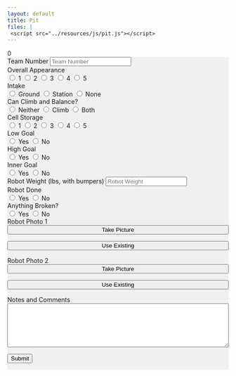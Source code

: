 ```yaml
---
layout: default
title: Pit
files: |
 <script src="../resources/js/pit.js"></script>
---
```

<div id='spinner'></div>
<div id='status'>0</div>
<div id='page' class="container-fluid" style="background-color: #f0f0f0; margin-bottom: 15px">
    <form>
        <div class="row">
            <div class="col">
                <label class="mr-sm-2" for="teamNumber">Team Number</label>
                <input id="teamNumber" maxlength="4" onkeypress='return event.charCode >= 48 && event.charCode <= 57'
                    autocomplete="off" type="tel" class="form-control" placeholder="Team Number">
            </div>
        </div>
        <div class="row">
            <div class="col-lg-3 col-md-6 col-6">
                <label class="mr-sm-2" style="display: block" for="robotAppearance">Overall Appearance</label>
                <div id="robotAppearance" class="btn-group btn-group-toggle" data-toggle="buttons">
                    <label id="appearance1" class="btn btn-secondary">
                        <input type="radio" value="1" name="robotAppearance" id="appearance1" autocomplete="off"> 1
                    </label>
                    <label id="appearance2" class="btn btn-secondary">
                        <input type="radio" value="2" name="robotAppearance" id="appearance2" autocomplete="off"> 2
                    </label>
                    <label id="appearance3" class="btn btn-secondary">
                        <input type="radio" value="3" name="robotAppearance" id="appearance3" autocomplete="off"> 3
                    </label>
                    <label id="appearance4" class="btn btn-secondary">
                        <input type="radio" value="4" name="robotAppearance" id="appearance4" autocomplete="off"> 4
                    </label>
                    <label id="appearance5" class="btn btn-secondary">
                        <input type="radio" value="5" name="robotAppearance" id="appearance5" autocomplete="off"> 5
                    </label>
                </div>
            </div>
            <div class="col-lg-3 col-md-6 col-6">
                <label class="mr-sm-2" style="display: block" for="cellIntake">Intake</label>
                <div id="cellIntake" class="btn-group btn-group-toggle" data-toggle="buttons">
                    <label id="groundCellIntake" class="btn btn-secondary">
                        <input type="radio" value="cargo" name="cellIntake" id="groundCellIntake" autocomplete="off">
                        Ground
                    </label>
                    <label id="stationCellIntake" class="btn btn-secondary">
                        <input type="radio" value="hatch" name="cellIntake" id="stationCellIntake" autocomplete="off">
                        Station
                    </label>
                    <label id="noCellIntake" class="btn btn-secondary">
                        <input type="radio" value="both" name="CellIntake" id="noCellIntake" autocomplete="off">
                        None
                    </label>
                </div>
            </div>
            <div class="col-lg-3 col-md-6 col-6">
                <label class="mr-sm-2" style="display: block" for="climbType">Can Climb and Balance?</label>
                <div id="climbType" class="btn-group btn-group-toggle" data-toggle="buttons">
                    <label id="noClimb" class="btn btn-secondary">
                        <input type="radio" value="1" name="climbType" id="noClimb" autocomplete="off"> Neither
                    </label>
                    <label id="onlyClimb" class="btn btn-secondary">
                        <input type="radio" value="2" name="climbType" id="onlyClimb" autocomplete="off"> Climb
                    </label>
                    <label id="balanceClimb" class="btn btn-secondary">
                        <input type="radio" value="3" name="climbType" id="balanceClimb" autocomplete="off"> Both
                    </label>
                </div>
            </div>
            <div class="col-lg-3 col-md-6 col-6">
                <label class="mr-sm-2" style="display: block" for="robotCapacity">Cell Storage</label>
                <div id="robotCapacity" class="btn-group btn-group-toggle" data-toggle="buttons">
                    <label id="capacity1" class="btn btn-secondary">
                        <input type="radio" value="1" name="robotCapacity" id="capacity1" autocomplete="off"> 1
                    </label>
                    <label id="capacity2" class="btn btn-secondary">
                        <input type="radio" value="2" name="robotCapacity" id="capacity2" autocomplete="off"> 2
                    </label>
                    <label id="capacity3" class="btn btn-secondary">
                        <input type="radio" value="3" name="robotCapacity" id="capacity3" autocomplete="off"> 3
                    </label>
                    <label id="capacity4" class="btn btn-secondary">
                        <input type="radio" value="4" name="robotCapacity" id="capacity4" autocomplete="off"> 4
                    </label>
                    <label id="capacity5" class="btn btn-secondary">
                        <input type="radio" value="5" name="robotCapacity" id="capacity5" autocomplete="off"> 5
                    </label>
                </div>
            </div>
        </div>
        <div class="row">
            <div class="col-lg-3 col-sm-6 col-6">
                <label class="mr-sm-2" style="display: block" for="cellLowLevel">Low Goal</label>
                <div id="cellLowLevel" class="btn-group btn-group-toggle" data-toggle="buttons">
                    <label id="yesCellLow" class="btn btn-secondary">
                        <input type="radio" value="1" name="cellLowLevel" id="yesCellLow" autocomplete="off">
                        Yes
                    </label>
                    <label id="noCellLow" class="btn btn-secondary">
                        <input type="radio" value="0" name="cellLowLevel" id="noCellLow" autocomplete="off">
                        No
                    </label>
                </div>
            </div>
            <div class="col-lg-3 col-sm-6 col-6">
                <label class="mr-sm-2" style="display: block" for="cellHighLevel">High Goal</label>
                <div id="cellHighLevel" class="btn-group btn-group-toggle" data-toggle="buttons">
                    <label id="yesCellHigh" class="btn btn-secondary">
                        <input type="radio" value="1" name="cellHighLevel" id="yesCellHigh" autocomplete="off">
                        Yes
                    </label>
                    <label id="noCellHigh" class="btn btn-secondary">
                        <input type="radio" value="0" name="cellHighLevel" id="noCellHigh" autocomplete="off">
                        No
                    </label>
                </div>
            </div>
            <div class="col-lg-3 col-sm-6 col-6">
                <label class="mr-sm-2" style="display: block" for="cellInnerLevel">Inner Goal</label>
                <div id="cellInnerLevel" class="btn-group btn-group-toggle" data-toggle="buttons">
                    <label id="yesCellInner" class="btn btn-secondary">
                        <input type="radio" value="1" name="cellInnerLevel" id="yesCellInner" autocomplete="off">
                        Yes
                    </label>
                    <label id="noCellInner" class="btn btn-secondary">
                        <input type="radio" value="0" name="cellInnerLevel" id="noCellInner" autocomplete="off">
                        No
                    </label>
                </div>
            </div>
            <div class="col-lg-3 col-sm-6 col-6">
                <label class="mr-sm-2" for="robotWeight">Robot Weight (lbs, with bumpers)</label>
                <input id="robotWeight" maxlength="3" onkeypress='return event.charCode >= 48 && event.charCode <= 57'
                    autocomplete="off" type="tel" class="form-control" placeholder="Robot Weight">
            </div>
        </div>
        <div class="row">
            <div class="col-6">
                <label class="mr-sm-2" style="display: block" for="robotDone">Robot Done</label>
                <div id="robotDone" class="btn-group btn-group-toggle" data-toggle="buttons">
                    <label id="robotDoneYes" class="btn btn-secondary">
                        <input type="radio" value="1" name="robotDone" id="robotDoneYes" autocomplete="off"> Yes
                    </label>
                    <label id="robotDoneNo" class="btn btn-secondary">
                        <input type="radio" value="0" name="robotDone" id="robotDoneNo" autocomplete="off"> No
                    </label>
                </div>
            </div>
            <div class="col-6">
                <label class="mr-sm-2" style="display: block" for="robotBroken">Anything Broken?</label>
                <div id="robotBroken" class="btn-group btn-group-toggle" data-toggle="buttons">
                    <label id="robotBrokenYes" class="btn btn-secondary">
                        <input type="radio" value="1" name="robotBroken" id="robotBrokenYes" autocomplete="off"> Yes
                    </label>
                    <label id="robotBrokenNo" class="btn btn-secondary">
                        <input type="radio" value="0" name="robotBroken" id="robotBrokenNo" autocomplete="off"> No
                    </label>
                </div>
            </div>
        </div>
        <div class="row">
            <div class="col-sm-6 col-6">
                <div>
                    <img class="img-fluid" style="margin-top: 15px; display:none" alt="No Image" id="robotPhoto1Preview" />
                </div>
                <label class="mr-sm-2" style="display: block" for="robotPhoto1">Robot Photo 1</label>
                <div class="row">
                    <div class="col-sm-6 col-12">
                        <button id='newPicture1' class="btn btn-info" type="button" style="width: 100%; margin-bottom: 15px">Take
                            Picture</button>
                    </div>
                    <div class="col-sm-6 col-12">
                        <button id='existingPicture1' class="btn btn-info" type="button" style="width: 100%; margin-bottom: 15px">Use
                            Existing</button>
                    </div>
                </div>
            </div>
            <div class="col-sm-6 col-6">
                <div>
                    <img class="img-fluid" style="margin-top: 15px; display:none" alt="No Image" id="robotPhoto2Preview" />
                </div>
                <label class="mr-sm-2" style="display: block" for="robotPhoto2">Robot Photo 2</label>
                <div class="row">
                    <div class="col-sm-6 col-12">
                        <button id='newPicture2' class="btn btn-info" type="button" style="width: 100%; margin-bottom: 15px">Take
                            Picture</button>
                    </div>
                    <div class="col-sm-6 col-12">
                        <button id='existingPicture2' class="btn btn-info" type="button" style="width: 100%; margin-bottom: 15px">Use
                            Existing</button>
                    </div>
                </div>
            </div>
        </div>
        <div class="row">
            <div class="col">
                <label class="mr-sm-2" style="display: block" for="commentSection">Notes and Comments</label>
                <textarea autocomplete="off" style="width: 100%; height:100px" id="commentSection"></textarea>
            </div>
        </div>
        <button id="Submit" class="btn btn-success" type="button" style="margin-top: 15px; margin-bottom: 15px">Submit</button>
    </form>
</div>
